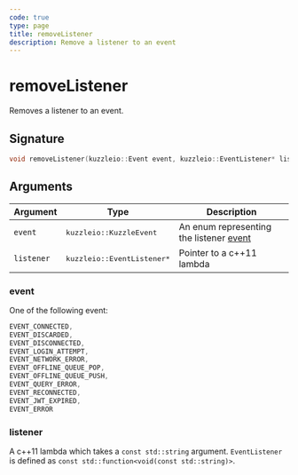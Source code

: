 ```yaml
---
code: true
type: page
title: removeListener
description: Remove a listener to an event
---
```


# removeListener

Removes a listener to an event.

## Signature

```cpp
void removeListener(kuzzleio::Event event, kuzzleio::EventListener* listener);
```

## Arguments

| Argument   | Type                                 | Description                                                  |
| ---------- | ------------------------------------ | ------------------------------------------------------------ |
| `event`    | <pre>kuzzleio::KuzzleEvent</pre>     | An enum representing the listener [event](/sdk/cpp/1/essentials/events) |
| `listener` | <pre>kuzzleio::EventListener\*</pre> | Pointer to a c++11 lambda                                    |

### event

One of the following event:

```cpp
EVENT_CONNECTED,
EVENT_DISCARDED,
EVENT_DISCONNECTED,
EVENT_LOGIN_ATTEMPT,
EVENT_NETWORK_ERROR,
EVENT_OFFLINE_QUEUE_POP,
EVENT_OFFLINE_QUEUE_PUSH,
EVENT_QUERY_ERROR,
EVENT_RECONNECTED,
EVENT_JWT_EXPIRED,
EVENT_ERROR
```

### listener

A c++11 lambda which takes a `const std::string` argument.
`EventListener` is defined as `const std::function<void(const std::string)>`.
